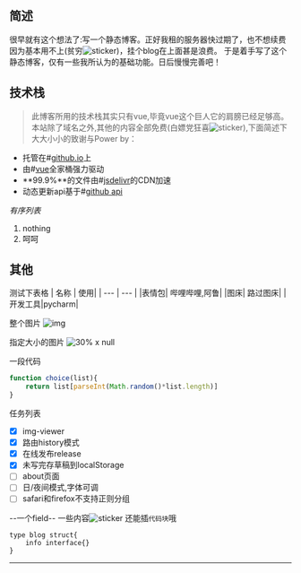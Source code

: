 ## 简述

很早就有这个想法了:写一个静态博客。正好我租的服务器快过期了，也不想续费因为基本用不上(贫穷![sticker](yellow-face/27))，挂个blog在上面甚是浪费。
于是着手写了这个静态博客，仅有一些我所认为的基础功能。日后慢慢完善吧！

## 技术栈

> 此博客所用的技术栈其实只有vue,毕竟vue这个巨人它的肩膀已经足够高。
> 本站除了域名之外,其他的内容全部免费(白嫖党狂喜![sticker](yellow-face/56)),下面简述下大大小小的致谢与Power by：

* 托管在#[github.io](https://github.io)上
* 由#[vue](https://vuejs.org)全家桶强力驱动
* **99.9%**的文件由#[jsdelivr](https://www.jsdelivr.com/)的CDN加速
* 动态更新api基于#[github api](https://developer.github.com/)

*有序列表*
1. nothing
2. 呵呵

## 其他

测试下表格
| 名称 | 使用|
| --- | --- |
|表情包| 哔哩哔哩,阿鲁|
|图床| 路过图床|
|开发工具|pycharm|

整个图片
![img](https://s2.ax1x.com/2020/01/28/1KcLeU.png)

指定大小的图片
![30% x null](https://s2.ax1x.com/2020/01/28/1KcLeU.png)

一段代码
```javascript
function choice(list){
	return list[parseInt(Math.random()*list.length)]
}
```

任务列表
- [x] img-viewer
- [x] 路由history模式
- [x] 在线发布release
- [x] 未写完存草稿到localStorage
- [ ] about页面
- [ ] 日/夜间模式,字体可调
- [ ] safari和firefox不支持正则分组

--一个field--
一些内容![sticker](aru/52)
还能插`代码块`哦
```golang
type blog struct{
	info interface{}
}
```
-- --